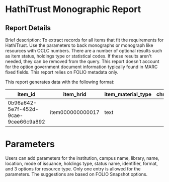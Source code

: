 # HathiTrust Monographic Report

## Report Details

Brief description: To extract records for all items that fit the requirements for HathiTrust. Use the parameters to back monographs or monograph like resources with OCLC numbers. There are a number of optional results such as item status, holdings type or statistical codes. If these results aren't needed, they can be removed from the query. This report doesn't account for the option government document information typically found in MARC fixed fields. This report relies on FOLIO metadata only. 

This report generates data with the following format:

| item\_id | item\_hrid | item\_material\_type | chronology | enumeration | item\_status\_name | instance\_id | instance\_hrid | instanace\_status\_name | instance\_resource\_type | instance\_mode\_of\_issuance | instance\_identifier\_name | instance\_identifier | instance\_format | holdings\_type\_name | item\_stat\_code\_type\_name | item\_stat\_code\_name | hol\_stat\_code\_type\_name | hol\_stat\_code\_name | inst\_stat\_code\_type\_name | inst\_stat\_code\_name | location\_name | campus\_name | library\_name | institution\_name |
|---|---|---|---|---|---|---|---|---|---|---|---|---|---|---|---|---|---|---|---|---|---|---|---|---|
| 0b96a642-5e7f-452d-9cae-9cee66c9a892 | item000000000017 | text | | | Available | 69640328-788e-43fc-9c3c-af39e243f3b7 | inst000000000001 | Temporary | text | single unit | OCLC | 98837837 | unmediated -- volume | physical | ARL (Collection stats) | Serials, print (serials) | ARL (Collection stats) | Serials, print (serials) | ARL (Collection stats) | Serials, print (serials) |


# Parameters

Users can add parameters for the institution, campus name, library, name, location, mode of issuance, holdings type, status name, identifier, format, and 3 options for resource type. Only one entry is allowed for the parameters. The suggestions are based on FOLIO Snapshot options.

